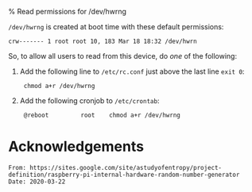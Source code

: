 % Read permissions for /dev/hwrng

`/dev/hwrng` is created at boot time with these default permissions:

    crw------- 1 root root 10, 183 Mar 18 18:32 /dev/hwrn

So, to allow all users to read from this device, do *one* of the following:

1. Add the following line to `/etc/rc.conf` just above the last line `exit 0`:

        chmod a+r /dev/hwrng

2. Add the following cronjob to `/etc/crontab`:

        @reboot         root    chmod a+r /dev/hwrng

# Acknowledgements

    From: https://sites.google.com/site/astudyofentropy/project-definition/raspberry-pi-internal-hardware-random-number-generator
    Date: 2020-03-22

